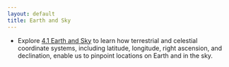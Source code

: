 ```yaml
---
layout: default
title: Earth and Sky
---
```


- Explore [4.1 Earth and Sky](https://openstax.org/books/astronomy-2e/pages/4-1-earth-and-sky) to learn how terrestrial and celestial coordinate systems, including latitude, longitude, right ascension, and declination, enable us to pinpoint locations on Earth and in the sky.

